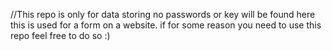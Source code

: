 //This repo is only for data storing no passwords or key will be found here this is used for a form on a website. if for some reason you need to use this repo feel free to do so :)
